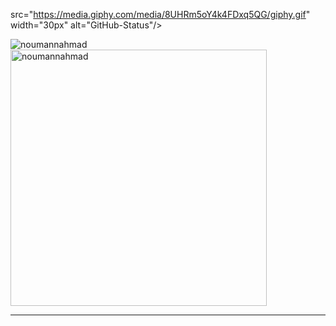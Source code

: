 src="https://media.giphy.com/media/8UHRm5oY4k4FDxq5QG/giphy.gif" width="30px" alt="GitHub-Status"/></p>
<p><img align="left" src="https://github-readme-stats.vercel.app/api/top-langs?username=junaid199f&show_icons=true&locale=en&layout=compact" alt="noumannahmad" /></p>

<p>&nbsp;<img align="center" src="https://github-readme-stats.vercel.app/api?username=junaid199f&show_icons=true&locale=en" alt="noumannahmad" width="410" /></p>

<hr>
